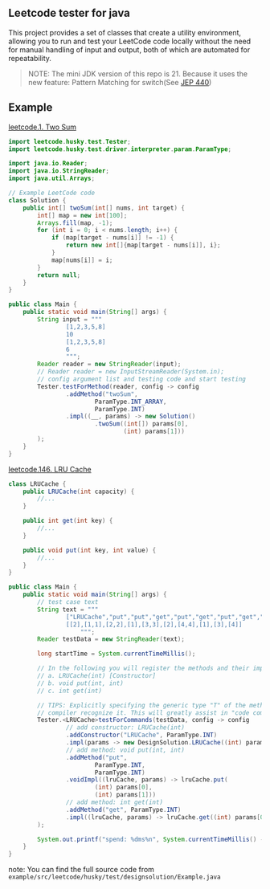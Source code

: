 ## Leetcode tester for java

This project provides a set of classes that create a utility environment,
allowing you to run and test your LeetCode code locally without the need
for manual handling of input and output, both of which are automated for
repeatability.

> NOTE: The mini JDK version of this repo is 21. Because it uses the new
> feature: Pattern Matching for switch(See [JEP 440](https://openjdk.org/jeps/440))

## Example

[leetcode.1. Two Sum](https://leetcode.cn/problems/two-sum/description/)

```java
import leetcode.husky.test.Tester;
import leetcode.husky.test.driver.interpreter.param.ParamType;

import java.io.Reader;
import java.io.StringReader;
import java.util.Arrays;

// Example LeetCode code
class Solution {
    public int[] twoSum(int[] nums, int target) {
        int[] map = new int[100];
        Arrays.fill(map, -1);
        for (int i = 0; i < nums.length; i++) {
            if (map[target - nums[i]] != -1) {
                return new int[]{map[target - nums[i]], i};
            }
            map[nums[i]] = i;
        }
        return null;
    }
}

public class Main {
    public static void main(String[] args) {
        String input = """
                [1,2,3,5,8]
                10
                [1,2,3,5,8]
                6
                """;
        Reader reader = new StringReader(input);
        // Reader reader = new InputStreamReader(System.in);
        // config argument list and testing code and start testing
        Tester.testForMethod(reader, config -> config
                .addMethod("twoSum",
                        ParamType.INT_ARRAY,
                        ParamType.INT)
                .impl((__, params) -> new Solution()
                        .twoSum((int[]) params[0],
                                (int) params[1]))
        );
    }
}
```

[leetcode.146. LRU Cache](https://leetcode.cn/problems/lru-cache/description/)

```java
class LRUCache {
    public LRUCache(int capacity) {
        //...
    }

    public int get(int key) {
        //...
    }

    public void put(int key, int value) {
        //...
    }
}

public class Main {
    public static void main(String[] args) {
        // test case text
        String text = """
                ["LRUCache","put","put","get","put","get","put","get","get","get"]
                [[2],[1,1],[2,2],[1],[3,3],[2],[4,4],[1],[3],[4]]
                    """;
        Reader testData = new StringReader(text);

        long startTime = System.currentTimeMillis();

        // In the following you will register the methods and their implementations:
        // a. LRUCache(int) [Constructor]
        // b. void put(int, int)
        // c. int get(int)

        // TIPS: Explicitly specifying the generic type "T" of the method will help
        // compiler recognize it. This will greatly assist in "code completion"
        Tester.<LRUCache>testForCommands(testData, config -> config
                // add constructor: LRUCache(int)
                .addConstructor("LRUCache", ParamType.INT)
                .impl(params -> new DesignSolution.LRUCache((int) params[0]))
                // add method: void put(int, int)
                .addMethod("put",
                        ParamType.INT,
                        ParamType.INT)
                .voidImpl((lruCache, params) -> lruCache.put(
                        (int) params[0],
                        (int) params[1]))
                // add method: int get(int)
                .addMethod("get", ParamType.INT)
                .impl((lruCache, params) -> lruCache.get((int) params[0]))
        );

        System.out.printf("spend: %dms%n", System.currentTimeMillis() - startTime);
    }
}
```

note: You can find the full source code from `example/src/leetcode/husky/test/designsolution/Example.java`
